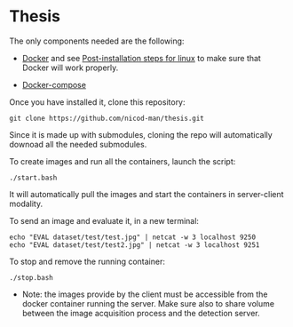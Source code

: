 # Thesis

The only components needed are the following:

- [Docker](https://docs.docker.com/get-docker/) and see [Post-installation steps for linux](https://docs.docker.com/engine/install/linux-postinstall/) to make sure that Docker will work properly.

- [Docker-compose](https://docs.docker.com/compose/install/)

Once you have installed it, clone this repository:

	git clone https://github.com/nicod-man/thesis.git

Since it is made up with submodules, cloning the repo will automatically downoad all the needed submodules.

To create images and run all the containers, launch the script:

	./start.bash
	
It will automatically pull the images and start the containers in server-client modality.	
	
To send an image and evaluate it, in a new terminal:

	echo "EVAL dataset/test/test.jpg" | netcat -w 3 localhost 9250
	echo "EVAL dataset/test/test2.jpg" | netcat -w 3 localhost 9251
	
To stop and remove the running container:

	./stop.bash

- Note: the images provide by the client must be accessible from the docker container running the server.
  Make sure also to share volume between the image acquisition process and the detection server.
